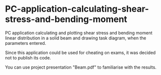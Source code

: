 # PC-application-calculating-shear-stress-and-bending-moment
PC application calculating and plotting shear stress and bending moment linear distribution in a solid beam and drawing task diagram, when the parameters entered.

Since this application could be used for cheating on exams, it was decided not to publish its code.

You can use project presentation "Beam.pdf" to familiarise with the results.
